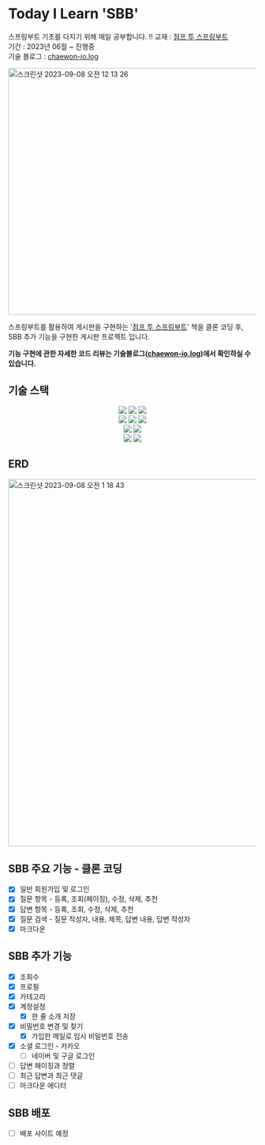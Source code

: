 # Today I Learn 'SBB'
스프링부트 기초를 다지기 위해 매일 공부합니다.  !!
교재 : [점프 투 스프링부트](https://wikidocs.net/book/7601)   
기간 : 2023년 06월 ~ 진행중  
기술 블로그 : [chaewon-io.log](https://velog.io/@chaewon22?tag=%EC%A0%90%ED%94%84%ED%88%AC%EC%8A%A4%ED%94%84%EB%A7%81%EB%B6%80%ED%8A%B8) 

<img width="1000" height="500" alt="스크린샷 2023-09-08 오전 12 13 26" src="https://github.com/chaewon-io/TIL-SB/assets/82140052/3247784d-0af6-4db2-a836-4864c4819837">       
  
스프링부트를 활용하여 게시판을 구현하는 '[점프 투 스프링부트](https://wikidocs.net/book/7601)' 책을 클론 코딩 후, SBB 추가 기능을 구현한 게시판 프로젝트 입니다. 

**기능 구현에 관한 자세한 코드 리뷰는 기술블로그([chaewon-io.log](https://velog.io/@chaewon22?tag=%EC%A0%90%ED%94%84%ED%88%AC%EC%8A%A4%ED%94%84%EB%A7%81%EB%B6%80%ED%8A%B8))에서 확인하실 수 있습니다.**

## 기술 스택

<div align=center> 
  <img src="https://img.shields.io/badge/springboot-6DB33F?style=for-the-badge&logo=springboot&logoColor=white">
  <img src="https://img.shields.io/badge/spring-6DB33F?style=for-the-badge&logo=spring&logoColor=white">
  <img src="https://img.shields.io/badge/Spring Security-6DB33F?style=for-the-badge&logo=Spring Security&logoColor=white">
  <br>
  <img src="https://img.shields.io/badge/bootstrap-7952B3?style=for-the-badge&logo=bootstrap&logoColor=white">
  <img src="https://img.shields.io/badge/javascript-F7DF1E?style=for-the-badge&logo=javascript&logoColor=black">
  <img src="https://img.shields.io/badge/html5-E34F26?style=for-the-badge&logo=html5&logoColor=white">
  <br>
  <img src="https://img.shields.io/badge/mysql-4479A1?style=for-the-badge&logo=mysql&logoColor=white">
  <img src="https://img.shields.io/badge/gradle-02303A?style=for-the-badge&logo=gradle&logoColor=white">
  <br>
  <img src="https://img.shields.io/badge/thymeleaf-005F0F?style=for-the-badge&logo=thymeleaf&logoColor=white">
  <img src="https://img.shields.io/badge/lombok-C02E18?style=for-the-badge&logo=lombok&logoColor=white">
</div>

## ERD

<img width="744" alt="스크린샷 2023-09-08 오전 1 18 43" src="https://github.com/chaewon-io/TIL-SB/assets/82140052/7d9f4138-5eca-4317-9c9c-93fe9d585489">

## SBB 주요 기능 - 클론 코딩
- [x] 일반 회원가입 및 로그인
- [x] 질문 항목 - 등록, 조회(페이징), 수정, 삭제, 추천
- [x] 답변 항목 - 등록, 조회, 수정, 삭제, 추천
- [x] 질문 검색 - 질문 작성자, 내용, 제목, 답변 내용, 답변 작성자
- [x] 마크다운

## SBB 추가 기능 
- [x] 조회수
- [x] 프로필
- [x] 카테고리
- [x] 계정설정
  - [x] 한 줄 소개 저장
- [x] 비밀번호 변경 및 찾기
  - [x] 가입한 메일로 임시 비밀번호 전송
- [x] 소셜 로그인 - 카카오
  - [ ] 네이버 및 구글 로그인
- [ ] 답변 페이징과 정렬
- [ ] 최근 답변과 최근 댓글
- [ ] 마크다운 에디터

## SBB 배포
- [ ] 배포 사이트 예정
